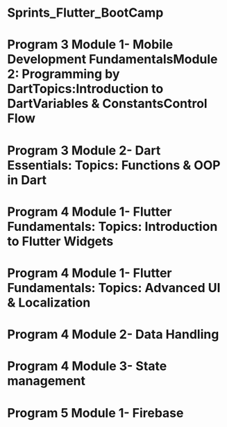 # Sprints_Flutter_BootCamp
# Program 3 Module 1- Mobile Development FundamentalsModule 2: Programming by DartTopics:Introduction to DartVariables & ConstantsControl Flow
# Program 3 Module 2- Dart Essentials: Topics: Functions & OOP in Dart
# Program 4 Module 1- Flutter Fundamentals: Topics: Introduction to Flutter Widgets
# Program 4 Module 1- Flutter Fundamentals: Topics: Advanced UI & Localization
# Program 4 Module 2- Data Handling
# Program 4 Module 3- State management
# Program 5 Module 1- Firebase

